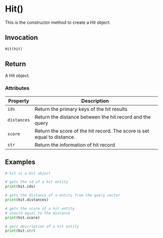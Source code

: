 # Hit()

This is the constructor method to create a Hit object.

## Invocation

```python
Hit(hit)
```

## Return

A Hit object.

### Attributes

| Property             | Description                                                    |
| -------------------- | -------------------------------------------------------------- |
| `ids`       | Return the primary keys of the hit results                              |
| `distances` | Return the distance between the hit record and the query                |
| `score`     | Return the score of the hit record. The score is set equal to distance. |
| `str`       | Return the information of hit record                                    |

## Examples

```python
# hit is a Hit object

# gets the id of a hit entity
print(hit.ids)

# gets the distance of a entity from the query vector
print(hit.distances)

# gets the score of a hit entity
# should equal to the distance
print(hit.score)

# gets description of a hit entity
print(hit.str)